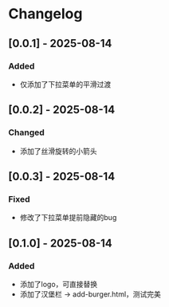 # Changelog

## [0.0.1] - 2025-08-14

### Added

- 仅添加了下拉菜单的平滑过渡


## [0.0.2] - 2025-08-14

### Changed

- 添加了丝滑旋转的小箭头


## [0.0.3] - 2025-08-14

### Fixed

- 修改了下拉菜单提前隐藏的bug


## [0.1.0] - 2025-08-14

### Added

- 添加了logo，可直接替换
- 添加了汉堡栏 -> add-burger.html，测试完美
